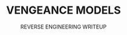 ---
title: VENGEANCE MODELS
subtitle: REVERSE ENGINEERING WRITEUP
icon: file
link: /notes/cw-vengeance-reverse-engineering-models/
linkInternal: true
showcase:
    - image: /img/cw-vengeance-reverse-engineering-models/cw-print-5.jpg
      imagePos: 50% 70%
    - image: /img/cw-vengeance-reverse-engineering-models/l-lance.png
    - image: /img/cw-vengeance-reverse-engineering-models/n-frigate.png
    - image: /img/cw-vengeance-reverse-engineering-models/hex2.jpg
---